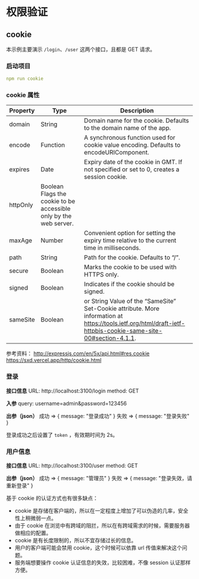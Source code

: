 # 权限验证

## cookie

本示例主要演示 `/login`、`/user` 这两个接口，且都是 GET 请求。

### 启动项目

```yml
npm run cookie
```

### cookie 属性

| Property | Type                                                              | Description                                                                                                                                                   |
| -------- | ----------------------------------------------------------------- | ------------------------------------------------------------------------------------------------------------------------------------------------------------- |
| domain   | String                                                            | Domain name for the cookie. Defaults to the domain name of the app.                                                                                           |
| encode   | Function                                                          | A synchronous function used for cookie value encoding. Defaults to encodeURIComponent.                                                                        |
| expires  | Date                                                              | Expiry date of the cookie in GMT. If not specified or set to 0, creates a session cookie.                                                                     |
| httpOnly | Boolean Flags the cookie to be accessible only by the web server. |
| maxAge   | Number                                                            | Convenient option for setting the expiry time relative to the current time in milliseconds.                                                                   |
| path     | String                                                            | Path for the cookie. Defaults to “/”.                                                                                                                         |
| secure   | Boolean                                                           | Marks the cookie to be used with HTTPS only.                                                                                                                  |
| signed   | Boolean                                                           | Indicates if the cookie should be signed.                                                                                                                     |
| sameSite | Boolean                                                           | or String Value of the “SameSite” Set-Cookie attribute. More information at https://tools.ietf.org/html/draft-ietf-httpbis-cookie-same-site-00#section-4.1.1. |

参考资料：
http://expressjs.com/en/5x/api.html#res.cookie
https://sxd.vercel.app/http/cookie.html

### 登录

**接口信息**
URL: http://localhost:3100/login
method: GET

**入参**
query: username=admin&password=123456

**出参（json）**
成功 => { message: "登录成功" }
失败 => { message: "登录失败" }

登录成功之后设置了 `token` ，有效期时间为 2s。

### 用户信息

**接口信息**
URL: http://localhost:3100/user
method: GET

**出参（json）**
成功 => { message: "管理员" }
失败 => { message: "登录失效，请重新登录" }

基于 cookie 的认证方式也有很多缺点：

- cookie 是存储在客户端的，所以在一定程度上增加了可以伪造的几率，安全性上稍微弱一点。
- 由于 cookie 在浏览中有跨域的阻拦，所以在有跨域需求的时候，需要服务器做相应的配置。
- cookie 是有长度限制的，所以不宜存储过长的信息。
- 用户的客户端可能会禁用 cookie，这个时候可以依靠 url 传值来解决这个问题。
- 服务端想要操作 cookie 认证信息的失效，比较困难，不像 session 认证那样方便。
